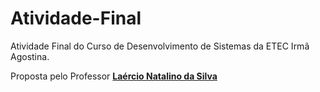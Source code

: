 # **Atividade-Final**
Atividade Final do Curso de Desenvolvimento de Sistemas da ETEC Irmã Agostina.

Proposta pelo Professor **[Laércio Natalino da Silva](https://github.com/lndsilva "Laércio's Github Page")**
